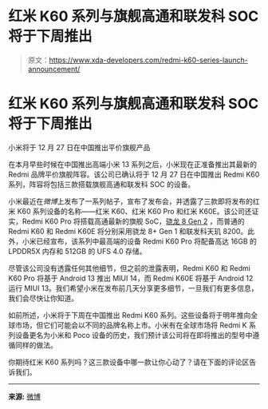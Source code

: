 # 红米 K60 系列与旗舰高通和联发科 SOC 将于下周推出

> 原文：<https://www.xda-developers.com/redmi-k60-series-launch-announcement/>

# 红米 K60 系列与旗舰高通和联发科 SOC 将于下周推出

小米将于 12 月 27 日在中国推出平价旗舰产品

在本月早些时候在中国推出高端小米 13 系列之后，小米现在正准备推出其最新的 Redmi 品牌平价旗舰阵容。该公司已确认将于 12 月 27 日在中国推出 Redmi K60 系列，阵容将包括三款搭载旗舰高通和联发科 SOC 的设备。

小米最近在*微博*上发布了一系列帖子，宣布了发布会，并透露了三款即将发布的红米 K60 系列设备的名称——红米 K60、红米 K60 Pro 和红米 K60E。该公司还证实，Redmi K60 Pro 将搭载高通最新的旗舰 SoC，[骁龙 8 Gen 2](https://www.xda-developers.com/qualcomm-snapdragon-8-gen-2/) ，而普通的 Redmi K60 和 Redmi K60E 将分别采用骁龙 8+ Gen 1 和联发科天玑 8200。此外，小米已经宣布，该系列中最高端的设备 Redmi K60 Pro 将配备高达 16GB 的 LPDDR5X 内存和 512GB 的 UFS 4.0 存储。

尽管该公司没有透露任何其他细节，但之前的泄露表明，Redmi K60 和 Redmi K60 Pro 将基于 Android 13 推出 MIUI 14，而 Redmi K60E 将基于 Android 12 运行 MIUI 13。我们希望小米在发布前几天分享更多细节，一旦我们有更多信息，我们会尽快让你知道。

如前所述，小米将于下周在中国推出 Redmi K60 系列。这些设备将于明年推向全球市场，但它们可能会以不同的品牌名称上市。小米有在全球市场将 Redmi K 系列设备更名为小米和 Poco 设备的历史，我们预计该公司将在即将推出的型号中遵循同样的做法。

你期待红米 K60 系列吗？这三款设备中哪一款让你心动了？请在下面的评论区告诉我们。

* * *

**来源:** [微博](https://weibo.com/u/3021514657)